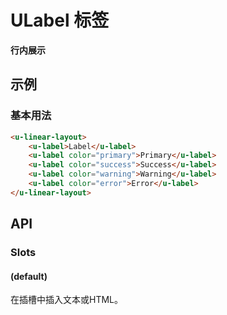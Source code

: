 <!-- 该 README.md 根据 api.yaml 和 docs/*.md 自动生成，为了方便在 GitHub 和 NPM 上查阅。如需修改，请查看源文件 -->

# ULabel 标签

**行内展示**

## 示例
### 基本用法

``` html
<u-linear-layout>
    <u-label>Label</u-label>
    <u-label color="primary">Primary</u-label>
    <u-label color="success">Success</u-label>
    <u-label color="warning">Warning</u-label>
    <u-label color="error">Error</u-label>
</u-linear-layout>
```

## API
### Slots

#### (default)

在插槽中插入文本或HTML。
